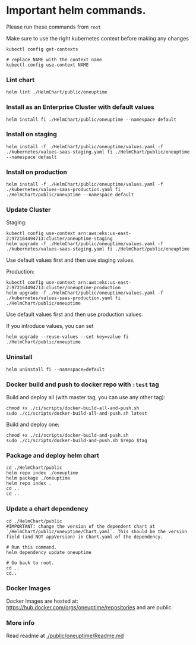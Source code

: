 # Important helm commands.

Please run these commands from `root`

Make sure to use the right kubernetes context before making any changes

```
kubectl config get-contexts

# replace NAME with the context name
kubectl config use-context NAME
```

### Lint chart

```
helm lint ./HelmChart/public/oneuptime
```

### Install as an Enterprise Cluster with default values

```
helm install fi ./HelmChart/public/oneuptime --namespace default
```

### Install on staging

```
helm install -f ./HelmChart/public/oneuptime/values.yaml -f ./kubernetes/values-saas-staging.yaml fi ./HelmChart/public/oneuptime --namespace default
```

### Install on production

```
helm install -f ./HelmChart/public/oneuptime/values.yaml -f ./kubernetes/values-saas-production.yaml fi ./HelmChart/public/oneuptime --namespace default
```

### Update Cluster

Staging:

```
kubectl config use-context arn:aws:eks:us-east-2:972164494713:cluster/oneuptime-staging
helm upgrade -f ./HelmChart/public/oneuptime/values.yaml -f ./kubernetes/values-saas-staging.yaml fi ./HelmChart/public/oneuptime
```

Use default values first and then use staging values.

Production:

```
kubectl config use-context arn:aws:eks:us-east-2:972164494713:cluster/oneuptime-production
helm upgrade -f ./HelmChart/public/oneuptime/values.yaml -f ./kubernetes/values-saas-production.yaml fi ./HelmChart/public/oneuptime
```

Use default values first and then use production values.

If you introduce values, you can set

```
helm upgrade --reuse-values --set key=value fi ./HelmChart/public/oneuptime
```

### Uninstall

```
helm uninstall fi --namespace=default
```

### Docker build and push to docker repo with `:test` tag

Build and deploy all (with master tag, you can use any other tag):

```
chmod +x ./ci/scripts/docker-build-all-and-push.sh
sudo ./ci/scripts/docker-build-all-and-push.sh latest
```

Build and deploy one:

```
chmod +x ./ci/scripts/docker-build-and-push.sh
sudo ./ci/scripts/docker-build-and-push.sh $repo $tag
```

### Package and deploy helm chart

```
cd ./HelmChart/public
helm repo index ./oneuptime
helm package ./oneuptime
helm repo index .
cd ..
cd ..
```

### Update a chart dependency

```
cd ./HelmChart/public
#IMPORTANT: change the version of the dependent chart at `/HelmChart/public/oneuptime/Chart.yaml`. This should be the version field (and NOT appVersion) in Chart.yaml of the dependency.

# Run this command.
helm dependency update oneuptime

# Go back to root.
cd ..
cd..
```

### Docker Images

Docker Images are hosted at: https://hub.docker.com/orgs/oneuptime/repositories and are public.

### More info

Read readme at [./public/oneuptime/Readme.md](./public/oneuptime/Readme.md)
